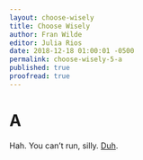 ```yaml
---
layout: choose-wisely
title: Choose Wisely
author: Fran Wilde
editor: Julia Rios
date: 2018-12-18 01:00:01 -0500
permalink: choose-wisely-5-a
published: true
proofread: true
---
```



# A

Hah. You can’t run, silly. [Duh](/choose-wisely-5-b).
